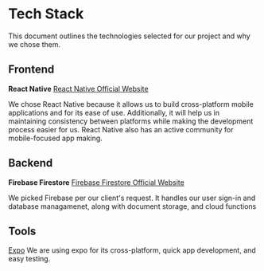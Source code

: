 # Tech Stack

This document outlines the technologies selected for our project and why we chose them.

## Frontend

**React Native**
[React Native Official Website](https://reactnative.dev/)

We chose React Native because it allows us to build cross-platform mobile applications and for its ease of use. Additionally, it will help us in maintaining consistency between platforms while making the development process easier for us. React Native also has an active community for mobile-focused app making.

## Backend

**Firebase Firestore**
[Firebase Firestore Official Website](https://firebase.google.com/products/firestore)

We picked Firebase per our client's request. It handles our user sign-in and database managamenet, along with document storage, and cloud functions 

## Tools 
[Expo](https://expo.dev)
We are using expo for its cross-platform, quick app development, and easy testing.
